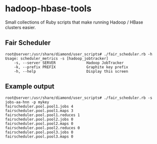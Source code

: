 hadoop-hbase-tools
==================
Small collections of Ruby scripts that make running Hadoop / HBase clusters easier.

Fair Scheduler
------
    root@server:/usr/share/diamond/user_scripts# ./fair_scheduler.rb -h
    Usage: scheduler_metrics -s [hadoop_jobtracker]
        -s, --server SERVER              Hadoop JobTracker
        -k, --prefix PREFIX              Graphite key prefix
        -h, --help                       Display this screen

Example output
----
    root@server:/usr/share/diamond/user_scripts# ./fair_scheduler.rb -s jobs-aa-hnn -p mykey
    fairscheduler.pool.pool1.jobs 4
    fairscheduler.pool.pool1.maps 3
    fairscheduler.pool.pool1.reduces 1
    fairscheduler.pool.pool2.jobs 0
    fairscheduler.pool.pool2.maps 0
    fairscheduler.pool.pool2.reduces 0
    fairscheduler.pool.pool3.jobs 0
    fairscheduler.pool.pool3.maps 0

